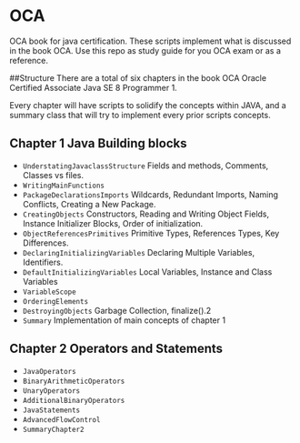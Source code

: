 # OCA
OCA book for java certification.
These scripts implement what is discussed in the book OCA. Use this repo as study guide for you OCA exam or as a reference.

##Structure 
There are a total of six chapters in the book OCA Oracle Certified Associate Java SE 8 Programmer 1.

Every chapter will have scripts to solidify the concepts within JAVA, and a summary class that will try to implement every prior scripts concepts.


## Chapter 1 Java Building blocks

 * ```UnderstatingJavaclassStructure``` Fields and methods, Comments, Classes vs files.
 * ```WritingMainFunctions``` 
 * ```PackageDeclarationsImports``` Wildcards, Redundant Imports, Naming Conflicts, Creating a New Package.
 * ```CreatingObjects``` Constructors, Reading and Writing Object Fields, Instance Initializer Blocks, Order of initialization.
 * ```ObjectReferencesPrimitives``` Primitive Types, References Types, Key Differences.
 * ```DeclaringInitializingVariables``` Declaring Multiple Variables, Identifiers.
 * ```DefaultInitializingVariables``` Local Variables, Instance and Class Variables
 * ```VariableScope```
 * ```OrderingElements```
 * ```DestroyingObjects``` Garbage Collection, finalize().2
 * ```Summary``` Implementation of main concepts of chapter 1

## Chapter 2 Operators and Statements
* ```JavaOperators``` 
* ```BinaryArithmeticOperators ```
* ```UnaryOperators```
* ```AdditionalBinaryOperators```
* ```JavaStatements```
* ```AdvancedFlowControl```
* ```SummaryChapter2```